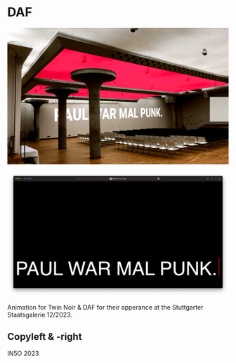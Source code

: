 # DAF

![Prototype rendering](bilder/daf_staatsgalerie_skizze_001_woe.png)

![Screenshot rendering](bilder/render_screenshot_001.png)

Animation for Twin Noir & DAF for their apperance at the Stuttgarter Staatsgalerie 12/2023.

## Copyleft & -right

IN5O 2023
